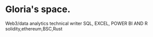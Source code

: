 # Gloria's space.
Web3/data analytics technical writer
SQL, EXCEL, POWER BI AND R
solidity,ethereum,BSC,Rust 
